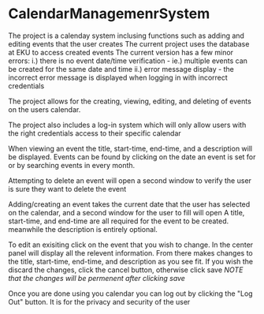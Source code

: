 # CalendarManagemenrSystem

The project is a calenday system inclusing functions such as adding and editing events that the user creates
The current project uses the database at EKU to access created events
The current version has a few minor errors:
   i.) there is no event date/time verification - ie.) multiple events can be created for the same date and time
   ii.) error message display - the incorrect error message is displayed when logging in with incorrect credentials

The project allows for the creating, viewing, editing, and deleting of events on the users calendar.

The project also includes a log-in system which will only allow users with the right credentials access to their specific calendar

When viewing an event the title, start-time, end-time, and a description will be displayed.
Events can be found by clicking on the date an event is set for or by searching events in every month.

Attempting to delete an event will open a second window to verify the user is sure they want to delete the event

Adding/creating an event takes the current date that the user has selected on the calendar, and a second window for the user to fill will open
A title, start-time, and end-time are all required for the event to be created. meanwhile the description is entirely optional.

To edit an exisiting click on the event that you wish to change. In the center panel will display all the relevent information.
From there makes changes to the title, start-time, end-time, and description as you see fit. If you wish the discard the changes, click the cancel button, otherwise click save
*NOTE that the changes will be permenent after clicking save*

Once you are done using you calendar you can log out by clicking the "Log Out" button. It is for the privacy and security of the user

